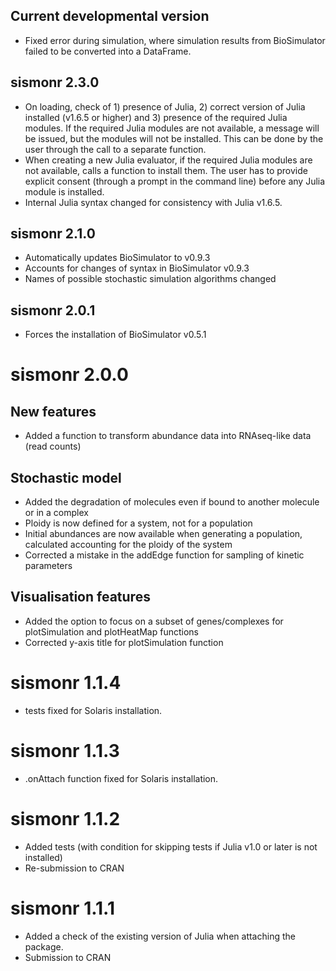 ## Current developmental version

* Fixed error during simulation, where simulation results from BioSimulator failed to be converted into a DataFrame.

## sismonr 2.3.0
* On loading, check of 1) presence of Julia, 2) correct version of Julia installed (v1.6.5 or higher) and 3) presence of the required Julia modules. If the required Julia modules are not available, a message will be issued, but the modules will not be installed. This can be done by the user through the call to a separate function.
* When creating a new Julia evaluator, if the required Julia modules are not available, calls a function to install them. The user has to provide explicit consent (through a prompt in the command line) before any Julia module is installed.
* Internal Julia syntax changed for consistency with Julia v1.6.5.

## sismonr 2.1.0
* Automatically updates BioSimulator to v0.9.3
* Accounts for changes of syntax in BioSimulator v0.9.3
* Names of possible stochastic simulation algorithms changed

## sismonr 2.0.1
* Forces the installation of BioSimulator v0.5.1

# sismonr 2.0.0

## New features
* Added a function to transform abundance data into RNAseq-like data (read counts)

## Stochastic model
* Added the degradation of molecules even if bound to another molecule or in a complex
* Ploidy is now defined for a system, not for a population
* Initial abundances are now available when generating a population, calculated accounting for the ploidy of the system
* Corrected a mistake in the addEdge function for sampling of kinetic parameters

## Visualisation features
* Added the option to focus on a subset of genes/complexes for plotSimulation and plotHeatMap functions
* Corrected y-axis title for plotSimulation function

# sismonr 1.1.4
* tests fixed for Solaris installation.

# sismonr 1.1.3
* .onAttach function fixed for Solaris installation.

# sismonr 1.1.2
* Added tests (with condition for skipping tests if Julia v1.0 or later is not installed)
* Re-submission to CRAN


# sismonr 1.1.1
* Added a check of the existing version of Julia when attaching the package.
* Submission to CRAN
